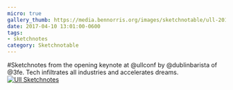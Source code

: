 ```yaml
---
micro: true
gallery_thumb: https://media.bennorris.org/images/sketchnotable/ull-2017/ull-2017-sketchnotes-01.jpg
date: 2017-04-10 13:01:00-0600
tags:
- sketchnotes
category: Sketchnotable
---
```


#Sketchnotes from the opening keynote at @ullconf by @dublinbarista of @3fe. Tech infiltrates all industries and accelerates dreams. [![Ull Sketchnotes](https://media.bennorris.org/images/sketchnotable/ull-2017/ull-2017-sketchnotes-01.jpg)](https://media.bennorris.org/images/sketchnotable/ull-2017/ull-2017-sketchnotes-01.jpg)